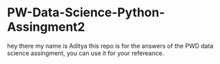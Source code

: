 # PW-Data-Science-Python-Assingment2


hey there my name is Aditya this repo is for the answers of the PWD data science assingment, you can use it for your refereance.
